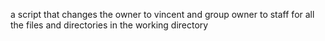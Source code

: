 a script that changes the owner to vincent and group owner to staff for all the files and directories in the working directory
